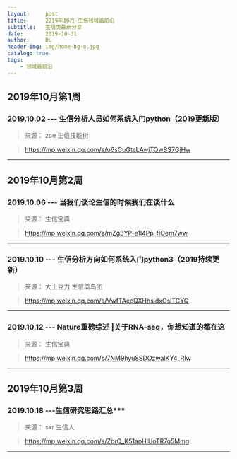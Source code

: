 ```yaml
---
layout:     post
title:      2019年10月-生信领域最前沿
subtitle:   生信类最新分享
date:       2019-10-31
author:     DL
header-img: img/home-bg-o.jpg
catalog: true
tags:
    - 领域最前沿
---
```


## 2019年10月第1周

### 2019.10.02 --- 生信分析人员如何系统入门python（2019更新版）

>来源： zoe  生信技能树

>https://mp.weixin.qq.com/s/o6sCuGtaLAwjTQwBS7GjHw

---

## 2019年10月第2周

### 2019.10.06 --- 当我们谈论生信的时候我们在谈什么

>来源： 生信宝典

>https://mp.weixin.qq.com/s/mZg3YP-e1l4Pp_fIOem7ww

---

### 2019.10.10 --- 生信分析方向如何系统入门python3（2019持续更新）

>来源： 大土豆力  生信菜鸟团

>https://mp.weixin.qq.com/s/VwfTAeeQXHhsidxOslTCYQ

---

### 2019.10.12 --- Nature重磅综述 |关于RNA-seq，你想知道的都在这

>来源：  生信宝典

>https://mp.weixin.qq.com/s/7NM9hyu8SDOzwalKY4_Rlw

---

## 2019年10月第3周

### 2019.10.18 --- ​生信研究思路汇总***

>来源：  sxr  生信人

>https://mp.weixin.qq.com/s/ZbrQ_K51apHlUoTR7q5Mmg

---
